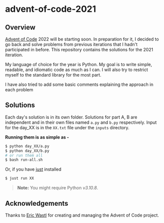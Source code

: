 # advent-of-code-2021

## Overview

[Advent of Code](https://adventofcode.com/) 2022 will be starting soon. In preparation for it, I decided to go back and solve problems from previous 
iterations that I hadn't participated in before. This repository contains the solutions for the 2021 iteration. 

My language of choice for the year is Python. My goal is to write simple, readable, and idiomatic code as much as I can. I will also try to 
restrict myself to the standard library for the most part.

I have also tried to add some basic comments explaining the approach in each problem

## Solutions 

Each day's solution is in its own folder. Solutions for part A, B are independent and in their own files named `a.py` and `b.py` respectively.
Input for the day_XX is in the `XX.txt` file under the `inputs` directory.

**Running them is as simple as -**

```bash
$ python day_XX/a.py
$ python day_XX/b.py
# or run them all
$ bash run-all.sh
``` 

Or, if you have [just](https://github.com/casey/just) installed 

```bash
$ just run XX
```

> **Note:** You might require Python _v3.10.8_.

## Acknowledgements

Thanks to [Eric Wastl](https://github.com/topaz) for creating and managing the Advent of Code project.

